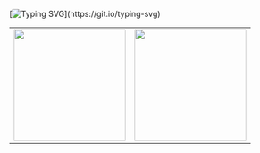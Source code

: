 
[![Typing SVG](https://readme-typing-svg.demolab.com?font=Fira+Code&pause=1000&center=true&vCenter=true&width=940&lines=I+am+Jerrick!)](https://git.io/typing-svg)

<table>
  <tr>
    <td>
      <img height="200" src="github-readme-stats-fw5uaqnmo-jerricks-projects-3dda0607.vercel.app/api?username=KingJerrick&count_private=true" />
    </td>
    <td>
      <img height="200" src="github-readme-stats-fw5uaqnmo-jerricks-projects-3dda0607.vercel.app/api/top-langs?username=KingJerrick&layout=compact&langs_count=8&card_width=200&count_private=true" />
    </td>
  </tr>
</table>



<!--
**KingJerrick/KingJerrick** is a ✨ _special_ ✨ repository because its `README.md` (this file) appears on your GitHub profile.

Here are some ideas to get you started:

- 🔭 I’m currently working on ...
- 🌱 I’m currently learning ...
- 👯 I’m looking to collaborate on ...
- 🤔 I’m looking for help with ...
- 💬 Ask me about ...
- 📫 How to reach me: ...
- 😄 Pronouns: ...
- ⚡ Fun fact: ...
-->
